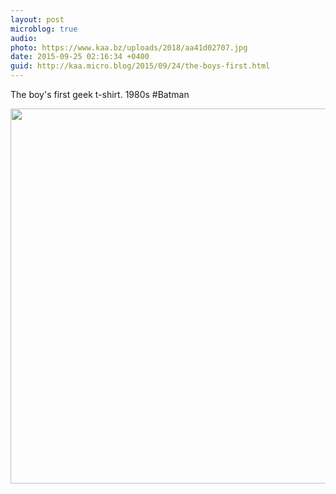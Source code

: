 ```yaml
---
layout: post
microblog: true
audio: 
photo: https://www.kaa.bz/uploads/2018/aa41d02707.jpg
date: 2015-09-25 02:16:34 +0400
guid: http://kaa.micro.blog/2015/09/24/the-boys-first.html
---
```

The boy's first geek t-shirt. 1980s #Batman

<img src="https://www.kaa.bz/uploads/2018/aa41d02707.jpg" width="600" height="600" />
